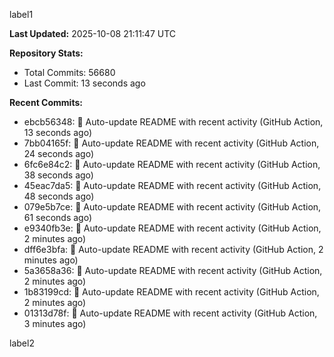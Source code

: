 
label1 
<!-- ACTIVITY_START -->
**Last Updated:** 2025-10-08 21:11:47 UTC

**Repository Stats:**
- Total Commits: 56680
- Last Commit: 13 seconds ago

**Recent Commits:**
- ebcb56348: 🤖 Auto-update README with recent activity (GitHub Action, 13 seconds ago)
- 7bb04165f: 🤖 Auto-update README with recent activity (GitHub Action, 24 seconds ago)
- 6fc6e84c2: 🤖 Auto-update README with recent activity (GitHub Action, 38 seconds ago)
- 45eac7da5: 🤖 Auto-update README with recent activity (GitHub Action, 48 seconds ago)
- 079e5b7ce: 🤖 Auto-update README with recent activity (GitHub Action, 61 seconds ago)
- e9340fb3e: 🤖 Auto-update README with recent activity (GitHub Action, 2 minutes ago)
- dff6e3bfa: 🤖 Auto-update README with recent activity (GitHub Action, 2 minutes ago)
- 5a3658a36: 🤖 Auto-update README with recent activity (GitHub Action, 2 minutes ago)
- 1b83199cd: 🤖 Auto-update README with recent activity (GitHub Action, 2 minutes ago)
- 01313d78f: 🤖 Auto-update README with recent activity (GitHub Action, 3 minutes ago)
<!-- ACTIVITY_END -->

label2
